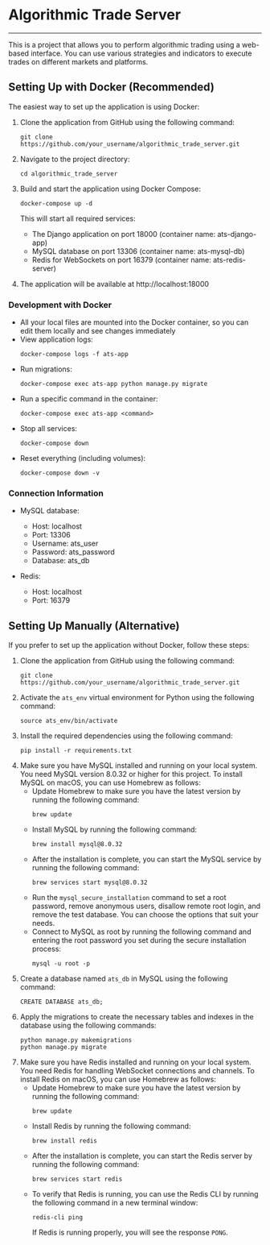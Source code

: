 # Algorithmic Trade Server
---
This is a project that allows you to perform algorithmic trading using a web-based interface. You can use various strategies and indicators to execute trades on different markets and platforms.

## Setting Up with Docker (Recommended)

The easiest way to set up the application is using Docker:

1. Clone the application from GitHub using the following command:
   ```
   git clone https://github.com/your_username/algorithmic_trade_server.git
   ```
   
2. Navigate to the project directory:
   ```
   cd algorithmic_trade_server
   ```

3. Build and start the application using Docker Compose:
   ```
   docker-compose up -d
   ```
   
   This will start all required services:
   - The Django application on port 18000 (container name: ats-django-app)
   - MySQL database on port 13306 (container name: ats-mysql-db)
   - Redis for WebSockets on port 16379 (container name: ats-redis-server)
   
4. The application will be available at http://localhost:18000

### Development with Docker

- All your local files are mounted into the Docker container, so you can edit them locally and see changes immediately
- View application logs:
  ```
  docker-compose logs -f ats-app
  ```
- Run migrations:
  ```
  docker-compose exec ats-app python manage.py migrate
  ```
- Run a specific command in the container:
  ```
  docker-compose exec ats-app <command>
  ```
- Stop all services:
  ```
  docker-compose down
  ```
- Reset everything (including volumes):
  ```
  docker-compose down -v
  ```

### Connection Information

- MySQL database:
  - Host: localhost
  - Port: 13306
  - Username: ats_user
  - Password: ats_password
  - Database: ats_db

- Redis:
  - Host: localhost
  - Port: 16379

## Setting Up Manually (Alternative)

If you prefer to set up the application without Docker, follow these steps:

1. Clone the application from GitHub using the following command:
    ```
    git clone https://github.com/your_username/algorithmic_trade_server.git
    ```
2. Activate the `ats_env` virtual environment for Python using the following command:
    ```
    source ats_env/bin/activate
    ```
3. Install the required dependencies using the following command:
    ```
    pip install -r requirements.txt
    ```
4. Make sure you have MySQL installed and running on your local system. You need MySQL version 8.0.32 or higher for this project. To install MySQL on macOS, you can use Homebrew as follows:
    - Update Homebrew to make sure you have the latest version by running the following command:
        ```
        brew update
        ```
    - Install MySQL by running the following command:
        ```
        brew install mysql@8.0.32
        ```
    - After the installation is complete, you can start the MySQL service by running the following command:
        ```
        brew services start mysql@8.0.32
        ```
    - Run the `mysql_secure_installation` command to set a root password, remove anonymous users, disallow remote root login, and remove the test database. You can choose the options that suit your needs.
    - Connect to MySQL as root by running the following command and entering the root password you set during the secure installation process:
        ```
        mysql -u root -p
        ```
5. Create a database named `ats_db` in MySQL using the following command:
    ```
    CREATE DATABASE ats_db;
    ```
6. Apply the migrations to create the necessary tables and indexes in the database using the following commands:
    ```
    python manage.py makemigrations
    python manage.py migrate
    ```
7. Make sure you have Redis installed and running on your local system. You need Redis for handling WebSocket connections and channels. To install Redis on macOS, you can use Homebrew as follows:
    - Update Homebrew to make sure you have the latest version by running the following command:
        ```
        brew update
        ```
    - Install Redis by running the following command:
        ```
        brew install redis
        ```
    - After the installation is complete, you can start the Redis server by running the following command:
        ```
        brew services start redis
        ```
    - To verify that Redis is running, you can use the Redis CLI by running the following command in a new terminal window:
        ```
        redis-cli ping
        ```
      If Redis is running properly, you will see the response `PONG`.

